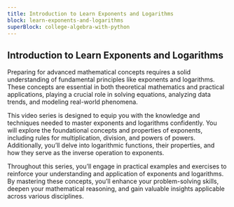 ```yaml
---
title: Introduction to Learn Exponents and Logarithms
block: learn-exponents-and-logarithms
superBlock: college-algebra-with-python
---
```


## Introduction to Learn Exponents and Logarithms

Preparing for advanced mathematical concepts requires a solid understanding of fundamental principles like exponents and logarithms. These concepts are essential in both theoretical mathematics and practical applications, playing a crucial role in solving equations, analyzing data trends, and modeling real-world phenomena.

This video series is designed to equip you with the knowledge and techniques needed to master exponents and logarithms confidently. You will explore the foundational concepts and properties of exponents, including rules for multiplication, division, and powers of powers. Additionally, you’ll delve into logarithmic functions, their properties, and how they serve as the inverse operation to exponents.

Throughout this series, you’ll engage in practical examples and exercises to reinforce your understanding and application of exponents and logarithms. By mastering these concepts, you’ll enhance your problem-solving skills, deepen your mathematical reasoning, and gain valuable insights applicable across various disciplines.
